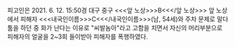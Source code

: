 피고인은 2021. 6. 12. 15:50경 대구 중구 <<<앞 노상>>>B<<</앞 노상>>> 앞 노상에서 피해자 <<<내국인이름>>>C<<</내국인이름>>>(남, 54세)와 주차 문제로 말다툼을 하던 중 화가 난다는 이유로 "씨발놈아"라고 고함을 치면서 자신의 머리부분으로 피해자의 얼굴을 2~3회 들이받아 피해자를 폭행하였다.